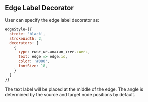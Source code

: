 ## Edge Label Decorator

User can specify the edge label decorator as:
```js
edgeStyle={{
  stroke: 'black',
  strokeWidth: 2,
  decorators: [
    {
      type: EDGE_DECORATOR_TYPE.LABEL,
      text: edge => edge.id,
      color: '#000',
      fontSize: 18,
    }
  ]
}}
```

The text label will be placed at the middle of the edge.
The angle is determined by the source and target node positions by default.
